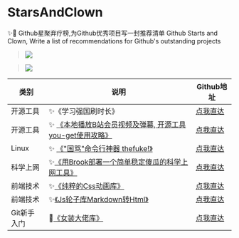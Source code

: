 # StarsAndClown

✨🤡 Github星聚弃疗榜,为Github优秀项目写一封推荐清单 Github Starts and Clown, Write a list of recommendations for Github's outstanding projects 
> ![](https://upload-images.jianshu.io/upload_images/3203841-bfb9c8d9fbcf3958.png?imageMogr2/auto-orient/strip%7CimageView2/2/w/1240)

> ![](https://upload-images.jianshu.io/upload_images/3203841-742b185661bcc290.jpg?imageMogr2/auto-orient/strip%7CimageView2/2/w/1240)


| 类别 | 说明 | Github地址 |
| --- | --- | --- |
| 开源工具 | ✨《学习强国刷时长》  | [点我直达](https://github.com/fuck-xuexiqiangguo/Fuck-XueXiQiangGuo) |
| 开源工具 | ✨ [《本地播放B站会员视频及弹幕, 开源工具you-get使用攻略》](https://www.jianshu.com/p/14d512257264) | [点我直达](https://github.com/soimort/you-get) |
| Linux | ✨ [《"国骂"命令行神器 thefuke!》](https://www.jianshu.com/p/1415af160a22) | [点我直达](https://github.com/nvbn/thefuck) |
| 科学上网 | ✨[《用Brook部署一个简单稳定傻瓜的科学上网工具》](https://zhaoolee.gitbooks.io/chrome/content/yong-brook-bu-shu-yi-ge-jian-dan-wen-ding-sha-gua-de-ke-xue-shang-wang-gong-ju.html) | [点我直达](https://github.com/txthinking/brook) |
| 前端技术 | ✨[《纯粹的Css动画库》](https://www.jianshu.com/p/85725d376d1d)  |  [点我直达](https://github.com/daneden/animate.css)  |
| 前端技术 | ✨[《Js轮子库Markdown转Html》](https://www.jianshu.com/p/a57114bd9380)  |  [点我直达](https://github.com/showdownjs/showdown) |
| Git新手入门 | 🤡[《女装大佬库》](https://www.jianshu.com/p/ea4b6c71ac13)|  [点我直达](https://github.com/daneden/animate.css)  |




